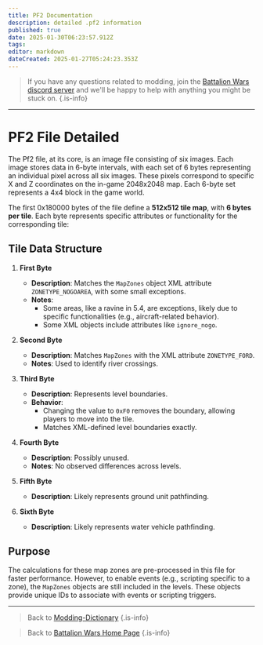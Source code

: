 ```yaml
---
title: PF2 Documentation
description: detailed .pf2 information
published: true
date: 2025-01-30T06:23:57.912Z
tags: 
editor: markdown
dateCreated: 2025-01-27T05:24:23.353Z
---
```


> If you have any questions related to modding, join the [Battalion Wars discord server](https://discord.gg/aPvrTsDARJ)  and we'll be happy to help with anything you might be stuck on.
{.is-info}

---

# PF2 File Detailed
The Pf2 file, at its core, is an image file consisting of six images. Each image stores data in 6-byte intervals, with each set of 6 bytes representing an individual pixel across all six images. These pixels correspond to specific X and Z coordinates on the in-game 2048x2048 map. Each 6-byte set represents a 4x4 block in the game world.

The first 0x180000 bytes of the file define a **512x512 tile map**, with **6 bytes per tile**. Each byte represents specific attributes or functionality for the corresponding tile:

## Tile Data Structure
1. **First Byte**  
   - **Description**: Matches the `MapZones` object XML attribute `ZONETYPE_NOGOAREA`, with some small exceptions.  
   - **Notes**:  
     - Some areas, like a ravine in 5.4, are exceptions, likely due to specific functionalities (e.g., aircraft-related behavior).  
     - Some XML objects include attributes like `ignore_nogo`.

2. **Second Byte**  
   - **Description**: Matches `MapZones` with the XML attribute `ZONETYPE_FORD`.  
   - **Notes**: Used to identify river crossings.

3. **Third Byte**  
   - **Description**: Represents level boundaries.  
   - **Behavior**:  
     - Changing the value to `0xF0` removes the boundary, allowing players to move into the tile.  
     - Matches XML-defined level boundaries exactly.

4. **Fourth Byte**  
   - **Description**: Possibly unused.  
   - **Notes**: No observed differences across levels.

5. **Fifth Byte**  
   - **Description**: Likely represents ground unit pathfinding.  

6. **Sixth Byte**  
   - **Description**: Likely represents water vehicle pathfinding.

## Purpose
The calculations for these map zones are pre-processed in this file for faster performance. However, to enable events (e.g., scripting specific to a zone), the `MapZones` objects are still included in the levels. These objects provide unique IDs to associate with events or scripting triggers.

--- 

> Back to [Modding-Dictionary](/en/home/Modding-Dictionary)
{.is-info}

> Back to [Battalion Wars Home Page](/en/home)
{.is-info}
